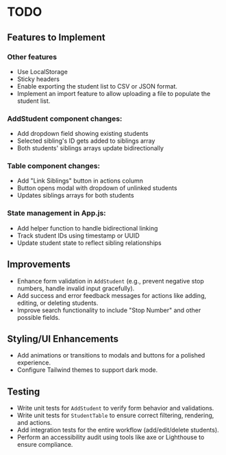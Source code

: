 # TODO

## Features to Implement

### Other features
- Use LocalStorage
- Sticky headers
- Enable exporting the student list to CSV or JSON format.
- Implement an import feature to allow uploading a file to populate the student list.

### AddStudent component changes:

- Add dropdown field showing existing students
- Selected sibling's ID gets added to siblings array
- Both students' siblings arrays update bidirectionally

### Table component changes:

- Add "Link Siblings" button in actions column
- Button opens modal with dropdown of unlinked students
- Updates siblings arrays for both students

### State management in App.js:

- Add helper function to handle bidirectional linking
- Track student IDs using timestamp or UUID
- Update student state to reflect sibling relationships

## Improvements
- Enhance form validation in `AddStudent` (e.g., prevent negative stop numbers, handle invalid input gracefully).
- Add success and error feedback messages for actions like adding, editing, or deleting students.
- Improve search functionality to include "Stop Number" and other possible fields.

## Styling/UI Enhancements
- Add animations or transitions to modals and buttons for a polished experience.
- Configure Tailwind themes to support dark mode.

## Testing
- Write unit tests for `AddStudent` to verify form behavior and validations.
- Write unit tests for `StudentTable` to ensure correct filtering, rendering, and actions.
- Add integration tests for the entire workflow (add/edit/delete students).
- Perform an accessibility audit using tools like axe or Lighthouse to ensure compliance.



